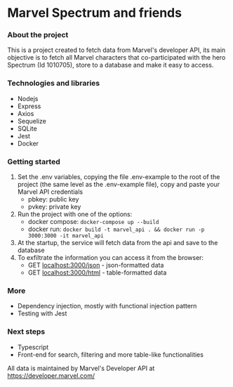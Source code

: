 # Marvel Spectrum and friends

### About the project

  This is a project created to fetch data from Marvel's developer API, its main objective is to fetch all Marvel characters that co-participated with the hero Spectrum (Id 1010705), store to a database and make it easy to access.

### Technologies and libraries
- Nodejs
- Express
- Axios
- Sequelize
- SQLite
- Jest
- Docker

### Getting started

1. Set the .env variables, copying the file .env-example to the root of the project (the same level as the .env-example file), copy and paste your Marvel API credentials
    - pbkey: public key
    - pvkey: private key
2. Run the project with one of the options:
     - docker compose:
         `docker-compose up --build`
     - docker run:
         `docker build -t marvel_api . && docker run -p 3000:3000 -it marvel_api`
3. At the startup, the service will fetch data from the api and save to the database
4. To exfiltrate the information you can access it from the browser:
    -  GET [localhost:3000/json](http://localhost:3000/json) - json-formatted data
    -  GET  [localhost:3000/html](http://localhost:3000/html) - table-formatted data
      
### More

  - Dependency injection, mostly with functional injection pattern
  - Testing with Jest

### Next steps

  - Typescript
  - Front-end for search, filtering and more table-like functionalities

All data is maintained by Marvel's Developer API at https://developer.marvel.com/
